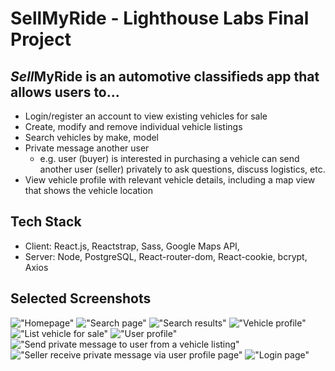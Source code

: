 # SellMyRide - Lighthouse Labs Final Project

## *Sell*MyRide is an automotive classifieds app that allows users to...

- Login/register an account to view existing vehicles for sale
- Create, modify and remove individual vehicle listings
- Search vehicles by make, model
- Private message another user
  - e.g. user (buyer) is interested in purchasing a vehicle can send another user (seller) privately to ask questions, discuss logistics, etc.
- View vehicle profile with relevant vehicle details, including a map view that shows the vehicle location

## Tech Stack

- Client: React.js, Reactstrap, Sass, Google Maps API,
- Server: Node, PostgreSQL, React-router-dom, React-cookie, bcrypt, Axios

## Selected Screenshots
!["Homepage"](https://github.com/mwong01/SellMyRide/blob/master/paper-kit-react-master/src/assets/screenshots/1-homepage.png)
!["Search page"](https://github.com/mwong01/SellMyRide/blob/master/paper-kit-react-master/src/assets/screenshots/2-search.png)
!["Search results"](https://github.com/mwong01/SellMyRide/blob/master/paper-kit-react-master/src/assets/screenshots/3-search-results.png)
!["Vehicle profile"](https://github.com/mwong01/SellMyRide/blob/master/paper-kit-react-master/src/assets/screenshots/4-vehicle-profile.png)
!["List vehicle for sale"](https://github.com/mwong01/SellMyRide/blob/master/paper-kit-react-master/src/assets/screenshots/5-list-vehicle.png)
!["User profile"](https://github.com/mwong01/SellMyRide/blob/master/paper-kit-react-master/src/assets/screenshots/6-user-profile.png)
!["Send private message to user from a vehicle listing"](https://github.com/mwong01/SellMyRide/blob/master/paper-kit-react-master/src/assets/screenshots/7-send-pm.png)
!["Seller receive private message via user profile page"](https://github.com/mwong01/SellMyRide/blob/master/paper-kit-react-master/src/assets/screenshots/8-receive-pm.png)
!["Login page"](https://github.com/mwong01/SellMyRide/blob/master/paper-kit-react-master/src/assets/screenshots/9-login.png)